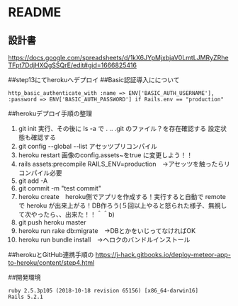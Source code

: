 # README

## 設計書
https://docs.google.com/spreadsheets/d/1kX6JYpMjxbjaV0LmtLJMRyZRheTFpt7DdjHXQgSSQrE/edit#gid=1666825416

##step13にてherokuへデプロイ
##Basic認証導入にについて
```
http_basic_authenticate_with :name => ENV['BASIC_AUTH_USERNAME'], :password => ENV['BASIC_AUTH_PASSWORD'] if Rails.env == "production"
```

##herokuデプロイ手順の整理
1. git init
実行、その後に ls -a で . .. .git のファイル？を存在確認する
設定状態も確認する
2. git config --global --list
アセッツプリコンパイル
3. heroku restart
画像のconfig.assets~をtrue に変更しよう！！
4. rails assets:precompile RAILS_ENV=production　→アセッツを触ったらリコンパイル必要
5. git add -A
6. git commit -m "test commit"
7. heroku create　heroku側でアプリを作成する！実行すると自動で remote で heroku が出来上がる！DB作ろう(５回以上やると怒られた様子、無視して次やったら、、出来た！！＾＾b)
8. git push heroku master
10. heroku run rake db:migrate　→DBとかをいじってなければOK
11. heroku run bundle install　→ヘロクのバンドルインストール


##herokuとGitHub連携手順の
https://j-hack.gitbooks.io/deploy-meteor-app-to-heroku/content/step4.html

##開発環境
```
ruby 2.5.3p105 (2018-10-18 revision 65156) [x86_64-darwin16]
Rails 5.2.1
```
